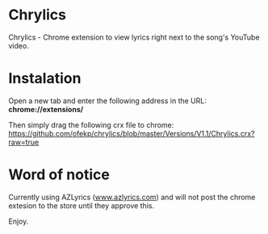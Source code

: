 # Chrylics
Chrylics - Chrome extension to view lyrics right next to the song's YouTube video.

Instalation
==
Open a new tab and enter the following address in the URL: <br>
<b>chrome://extensions/</b>

Then simply drag the following crx file to chrome: <br>
https://github.com/ofekp/chrylics/blob/master/Versions/V1.1/Chrylics.crx?raw=true

Word of notice
==
Currently using AZLyrics (www.azlyrics.com) and will not post the chrome extesion to the store until they approve this.

Enjoy.
